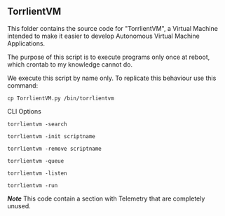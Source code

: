 ## TorrlientVM
This folder contains the source code for "TorrlientVM", a Virtual Machine intended to make it easier to develop Autonomous Virtual Machine Applications.

The purpose of this script is to execute programs only once at reboot, which crontab to my knowledge cannot do. 

We execute this script by name only. To replicate this behaviour use this command: 
```
cp TorrlientVM.py /bin/torrlientvm
```
CLI Options
```
torrlientvm -search
```
```
torrlientvm -init scriptname
```
```
torrlientvm -remove scriptname
```
```
torrlientvm -queue
```
```
torrlientvm -listen
```
```
torrlientvm -run
```

***Note*** This code contain a section with Telemetry that are completely unused. 
